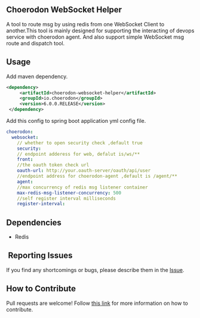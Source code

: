 ## Choerodon WebSocket Helper
A tool to route msg by using redis from one WebSocket Client to another.This tool is
mainly designed for supporting the interacting of devops service with choerodon agent. And also support
simple WebSocket msg route and dispatch tool.


## Usage


Add maven dependency.
```xml
<dependency>
     <artifactId>choerodon-websocket-helper</artifactId>
     <groupId>io.choerodon</groupId>
     <version>6.0.0.RELEASE</version>
 </dependency>

```

Add this config to spring boot application yml config file.
```yaml
choerodon:
  websocket:
    // whether to open security check ,default true
    security: 
    // endpoint adderess for web, defalut is/ws/**
    front: 
    //the oauth token check url
    oauth-url: http://your.oauth-server/oauth/api/user
    //endpoint address for choerodon-agent ,default is /agent/**
    agent: 
    //max concurrency of redis msg listener container
    max-redis-msg-listener-concurrency: 500
    //self register interval milliseconds
    register-interval: 

```

## Dependencies

* Redis

##  Reporting Issues

If you find any shortcomings or bugs, please describe them in the [Issue](https://github.com/choerodon/choerodon/issues/new?template=issue_template.md).
    
## How to Contribute
Pull requests are welcome! Follow [this link](https://github.com/choerodon/choerodon/blob/master/CONTRIBUTING.md) for more information on how to contribute.
